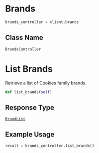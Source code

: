 # Brands

```python
brands_controller = client.brands
```

## Class Name

`BrandsController`


# List Brands

Retrieve a list of Cookies family brands.

```python
def list_brands(self)
```

## Response Type

[`BrandList`](/doc/models/brand-list.md)

## Example Usage

```python
result = brands_controller.list_brands()
```

